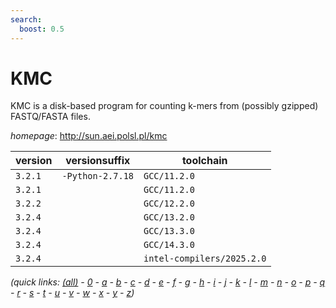 ```yaml
---
search:
  boost: 0.5
---
```

# KMC

KMC is a disk-based program for counting k-mers from (possibly gzipped) FASTQ/FASTA files.

*homepage*: <http://sun.aei.polsl.pl/kmc>

version | versionsuffix | toolchain
--------|---------------|----------
``3.2.1`` | ``-Python-2.7.18`` | ``GCC/11.2.0``
``3.2.1`` |  | ``GCC/11.2.0``
``3.2.2`` |  | ``GCC/12.2.0``
``3.2.4`` |  | ``GCC/13.2.0``
``3.2.4`` |  | ``GCC/13.3.0``
``3.2.4`` |  | ``GCC/14.3.0``
``3.2.4`` |  | ``intel-compilers/2025.2.0``


*(quick links: [(all)](../index.md) - [0](../0/index.md) - [a](../a/index.md) - [b](../b/index.md) - [c](../c/index.md) - [d](../d/index.md) - [e](../e/index.md) - [f](../f/index.md) - [g](../g/index.md) - [h](../h/index.md) - [i](../i/index.md) - [j](../j/index.md) - [k](../k/index.md) - [l](../l/index.md) - [m](../m/index.md) - [n](../n/index.md) - [o](../o/index.md) - [p](../p/index.md) - [q](../q/index.md) - [r](../r/index.md) - [s](../s/index.md) - [t](../t/index.md) - [u](../u/index.md) - [v](../v/index.md) - [w](../w/index.md) - [x](../x/index.md) - [y](../y/index.md) - [z](../z/index.md))*

